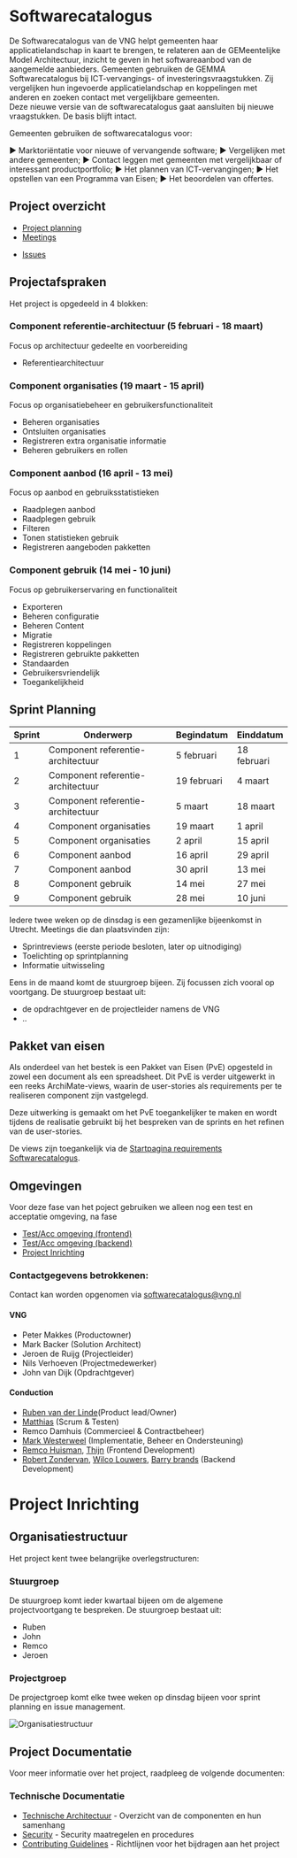 # Softwarecatalogus
De Softwarecatalogus van de VNG helpt gemeenten haar applicatielandschap in kaart te brengen, te relateren aan de GEMeentelijke Model Architectuur, inzicht te geven in het softwareaanbod van de aangemelde aanbieders.
Gemeenten gebruiken de GEMMA Softwarecatalogus bij ICT-vervangings- of investeringsvraagstukken. Zij vergelijken hun ingevoerde applicatielandschap en koppelingen met anderen en zoeken contact met vergelijkbare gemeenten.  
Deze nieuwe versie van de softwarecatalogus gaat aansluiten bij nieuwe vraagstukken. De basis blijft intact. 

Gemeenten gebruiken de softwarecatalogus voor:

► Marktoriëntatie voor nieuwe of vervangende software;
► Vergelijken met andere gemeenten;
► Contact leggen met gemeenten met vergelijkbaar of interessant productportfolio;
► Het plannen van ICT-vervangingen;
► Het opstellen van een Programma van Eisen;
► Het beoordelen van offertes.

## Project overzicht
- [Project planning](https://github.com/orgs/OpenCatalogi/projects/4/views/1)
- [Meetings](https://github.com/VNG-Realisatie/softwarecatalogus/tree/main/meetings)
* [Issues](https://github.com/VNG-Realisatie/softwarecatalogus/issues)

## Projectafspraken
Het project is opgedeeld in 4 blokken:

### Component referentie-architectuur (5 februari - 18 maart)
Focus op architectuur gedeelte en voorbereiding
- Referentiearchitectuur

### Component organisaties (19 maart - 15 april)
Focus op organisatiebeheer en gebruikersfunctionaliteit
- Beheren organisaties
- Ontsluiten organisaties  
- Registreren extra organisatie informatie
- Beheren gebruikers en rollen

### Component aanbod (16 april - 13 mei)
Focus op aanbod en gebruiksstatistieken
- Raadplegen aanbod
- Raadplegen gebruik
- Filteren
- Tonen statistieken gebruik
- Registreren aangeboden pakketten

### Component gebruik (14 mei - 10 juni)
Focus op gebruikerservaring en functionaliteit
- Exporteren
- Beheren configuratie
- Beheren Content
- Migratie
- Registreren koppelingen
- Registreren gebruikte pakketten
- Standaarden
- Gebruikersvriendelijk
- Toegankelijkheid

## Sprint Planning
| Sprint | Onderwerp | Begindatum | Einddatum |
|--------|-----------|------------|------------|
| 1 | Component referentie-architectuur | 5 februari | 18 februari |
| 2 | Component referentie-architectuur | 19 februari | 4 maart |
| 3 | Component referentie-architectuur | 5 maart | 18 maart |
| 4 | Component organisaties | 19 maart | 1 april |
| 5 | Component organisaties | 2 april | 15 april |
| 6 | Component aanbod | 16 april | 29 april |
| 7 | Component aanbod | 30 april | 13 mei |
| 8 | Component gebruik | 14 mei | 27 mei |
| 9 | Component gebruik | 28 mei | 10 juni |

Iedere twee weken op de dinsdag is een gezamenlijke bijeenkomst in Utrecht. Meetings die dan plaatsvinden zijn:
- Sprintreview​s (eerste periode besloten, later op uitnodiging)
- Toelichting op sprintplanning
- Informatie uitwisseling​

Eens in de maand komt de stuurgroep bijeen. Zij focussen zich vooral op voortgang.
De stuurgroep bestaat uit:
- de opdrachtgever en de projectleider namens de VNG
- ..​

## Pakket van eisen
Als onderdeel van het bestek is een Pakket van Eisen (PvE) opgesteld in zowel een document als een spreadsheet. Dit PvE is verder uitgewerkt in een reeks ArchiMate-views, waarin de user-stories als requirements per te realiseren component zijn vastgelegd.

Deze uitwerking is gemaakt om het PvE toegankelijker te maken en wordt tijdens de realisatie gebruikt bij het bespreken van de sprints en het refinen van de user-stories.

De views zijn toegankelijk via de [Startpagina requirements Softwarecatalogus](https://vng-realisatie.github.io/Over-GEMMA-Archi-repository/?view=id-59dac597ac234451bba4c8246e8c701e).

## Omgevingen
Voor deze fase van het poject gebruiken we alleen nog een test en acceptatie omgeving, na fase
* [Test/Acc omgeving (frontend)](https://vng.opencatalogi.nl/)
* [Test/Acc omgeving (backend)](vng.accept.commonground.nu)
* [Project Inrichting](https://github.com/VNG-Realisatie/softwarecatalogus/projects?query=is%3Aopen)

### Contactgegevens betrokkenen:

Contact kan worden opgenomen via softwarecatalogus@vng.nl

#### VNG
* Peter Makkes (Productowner)
* Mark Backer (Solution Architect)
* Jeroen de Ruijg (Projectleider)
* Nils Verhoeven (Projectmedewerker)
* John van Dijk (Opdrachtgever)

#### Conduction
* [Ruben van der Linde](https://github.com/rubenvdlinde)(Product lead/Owner)
* [Matthias](https://github.com/matthiasoliveiro) (Scrum & Testen)
* Remco Damhuis (Commercieel & Contractbeheer)
* [Mark Westerweel](https://github.com/MWest2020) (Implementatie, Beheer en Ondersteuning)
* [Remco Huisman](https://github.com/remko48), [Thijn](https://github.com/SudoThijn) (Frontend Development)
* [Robert Zondervan](https://github.com/rjzondervan), [Wilco Louwers](https://github.com/WilcoLouwerse), [Barry brands](https://github.com/bbrands02) (Backend Development)

# Project Inrichting

## Organisatiestructuur

Het project kent twee belangrijke overlegstructuren:

### Stuurgroep
De stuurgroep komt ieder kwartaal bijeen om de algemene projectvoortgang te bespreken. De stuurgroep bestaat uit:
- Ruben
- John
- Remco
- Jeroen

### Projectgroep
De projectgroep komt elke twee weken op dinsdag bijeen voor sprint planning en issue management.

![Organisatiestructuur](docs/diagrams/organization.svg)

## Project Documentatie
Voor meer informatie over het project, raadpleeg de volgende documenten:

### Technische Documentatie
- [Technische Architectuur](docs/technical-architecture.md) - Overzicht van de componenten en hun samenhang
- [Security](docs/security.md) - Security maatregelen en procedures
- [Contributing Guidelines](CONTRIBUTING.md) - Richtlijnen voor het bijdragen aan het project
